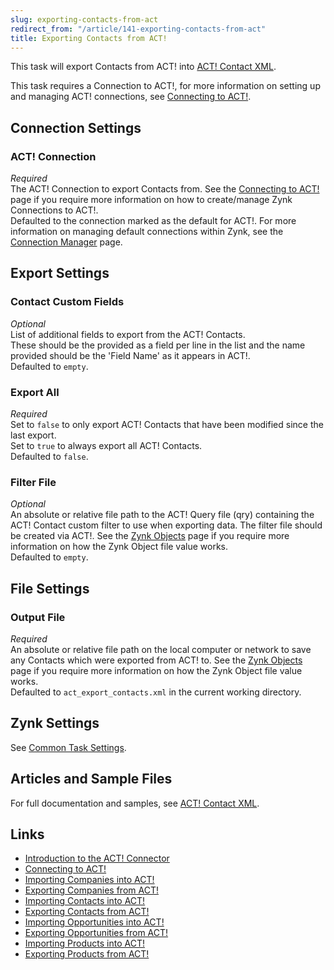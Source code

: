 ```yaml
---
slug: exporting-contacts-from-act
redirect_from: "/article/141-exporting-contacts-from-act"
title: Exporting Contacts from ACT!
---
```

This task will export Contacts from ACT! into [ACT! Contact XML](act-contact-xml).

This task requires a Connection to ACT!, for more information on setting up and managing ACT! connections, see 	[Connecting to ACT!](connecting-to-act).

## Connection Settings
### ACT! Connection  
_Required_  
The ACT! Connection to export Contacts from. See the [Connecting to ACT!](connecting-to-act) page if you require more information on how to create/manage Zynk Connections to ACT!.  
Defaulted to the connection marked as the default for ACT!. For more information on managing default connections within Zynk, see the [Connection Manager](connection-manager) page.

## Export Settings
### Contact Custom Fields
_Optional_  
List of additional fields to export from the ACT! Contacts.  
These should be the provided as a field per line in the list and the name provided should be the 'Field Name' as it appears in ACT!.  
Defaulted to `empty`.

### Export All
_Required_  
Set to `false` to only export ACT! Contacts that have been modified since the last export.  
Set to `true` to always export all ACT! Contacts.  
Defaulted to `false`.

### Filter File
_Optional_  
An absolute or relative file path to the ACT! Query file (qry) containing the ACT! Contact custom filter to use when exporting data. The filter file should be created via ACT!. See the [Zynk Objects](zynk-objects) page if you require more information on how the Zynk Object file value works.  
Defaulted to `empty`.

## File Settings
### Output File
_Required_  
An absolute or relative file path on the local computer or network to save any Contacts which were exported from ACT! to. See the [Zynk Objects](zynk-objects) page if you require more information on how the Zynk Object file value works.  
Defaulted to `act_export_contacts.xml` in the current working directory.

## Zynk Settings
See [Common Task Settings](common-task-settings).

## Articles and Sample Files
For full documentation and samples, see [ACT! Contact XML](act-contact-xml).

## Links
- [Introduction to the ACT! Connector](act)
- [Connecting to ACT!](connecting-to-act)
- [Importing Companies into ACT!](importing-companies-into-act)
- [Exporting Companies from ACT!](exporting-companies-from-act)
- [Importing Contacts into ACT!](importing-contacts-into-act)
- [Exporting Contacts from ACT!](exporting-contacts-from-act)
- [Importing Opportunities into ACT!](importing-opportunities-into-act)
- [Exporting Opportunities from ACT!](exporting-opportunities-from-act)
- [Importing Products into ACT!](importing-products-into-act)
- [Exporting Products from ACT!](exporting-products-from-act)
